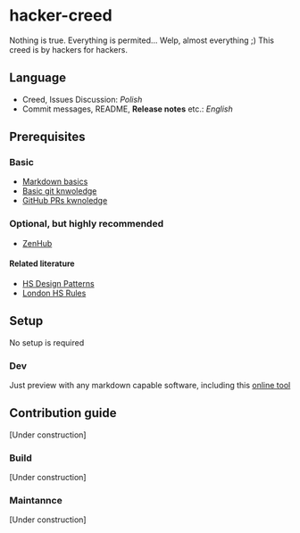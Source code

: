 # hacker-creed
Nothing is true. Everything is permited... Welp, almost everything ;)
This creed is by hackers for hackers.

## Language

+ Creed, Issues Discussion: *Polish*
+ Commit messages, README, **Release notes** etc.: *English*

## Prerequisites

### Basic
+ [Markdown basics](https://github.com/adam-p/markdown-here/wiki/Markdown-Cheatsheet)
+ [Basic git knwoledge](https://www.youtube.com/watch?v=0fKg7e37bQE)
+ [GitHub PRs kwnoledge](https://www.youtube.com/watch?v=oFYyTZwMyAg)

### Optional, but highly recommended
+ [ZenHub](https://www.zenhub.com/)

#### Related literature
+ [HS Design Patterns](https://wiki.hackerspaces.org/Design_Patterns)
+ [London HS Rules](https://wiki.london.hackspace.org.uk/view/Rules)

## Setup

No setup is required

### Dev

Just preview with any markdown capable software, including this [online tool](http://dillinger.io/)

## Contribution guide

[Under construction]

### Build

[Under construction]

### Maintannce

[Under construction]
